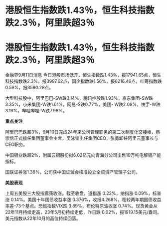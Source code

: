 # 港股恒生指数跌1.43％，恒生科技指数跌2.3％，阿里跌超3％

# 港股恒生指数跌1.43％，恒生科技指数跌2.3％，阿里跌超3％

金融界9月11日消息
今日港股市场低开，恒生指数跌1.43%，报17941.65点，恒生科技指数跌2.3%，报3997.62点，国企指数跌1.56%，报6216.46点，红筹指数跌0.59%，报3580.28点。

大型科技股中，阿里巴巴-SW跌3.14%，腾讯控股跌1.93%，京东集团-SW跌3.35%，小米集团-W跌1.01%，网易-S跌0.77%，美团-
W跌2.08%，快手-W跌3.19%，哔哩哔哩-W跌7.98%。

**重点关注**

阿里巴巴跌超3%，9月10日完成24年来公司管理职务的第二次制度化交接棒，蔡崇信正式接任集团董事会主席，吴泳铭出任集团CEO，张勇卸任阿里云董事长与CEO职务。

中国铝业跌超2%，附属云铝股份拟6.02亿元向青海分公司出售10万吨电解铝产能指标。

国联证券涨1.36%，公司获中国证监会核准设立全资资产管理子公司。

**美股表现**

上周五美股三大股指震荡收涨。截至收盘，道指涨 0.22%，纳指涨 0.09%，标普涨 0.14%。美国十年国债收益率涨
0.376%，收报4.268%，相较两年期国债收益率差-73个基点。恐慌指数VIX跌 3.89%，布伦特原油收涨
0.74%。现货黄金从22年11月持续走高，23年5月初持续走低，昨日跌 0.02%，报1919.15美元/盎司。美元指数从22年10月的高位持续回落。


